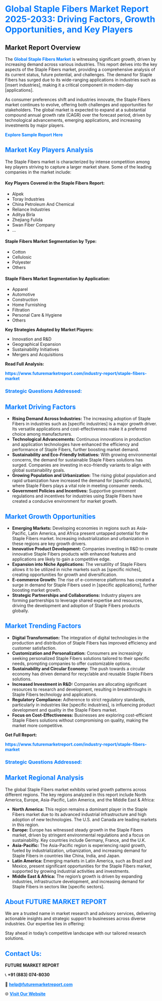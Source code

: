 <h1 style="color: #007BFF;">Global Staple Fibers Market Report 2025-2033: Driving Factors, Growth Opportunities, and Key Players</h1>

<section id="overview">
<h2>Market Report Overview</h2>
<p>The <a href="https://www.futuremarketreport.com/industry-report/staple-fibers-market" style="color: #007BFF; text-decoration: none;"><strong>Global Staple Fibers Market</strong></a> is witnessing significant growth, driven by increasing demand across various industries. This report delves into the key aspects of the Staple Fibers market, providing a comprehensive analysis of its current status, future potential, and challenges. The demand for Staple Fibers has surged due to its wide-ranging applications in industries such as [insert industries], making it a critical component in modern-day [applications].</p>
<p>As consumer preferences shift and industries innovate, the Staple Fibers market continues to evolve, offering both challenges and opportunities for stakeholders. The global market is expected to expand at a substantial compound annual growth rate (CAGR) over the forecast period, driven by technological advancements, emerging applications, and increasing investments by major players.</p>
</section>

<section id="overview">
<p><a href="https://www.futuremarketreport.com/request-sample/reportId=91105" style="color: #007BFF; text-decoration: none;"><strong>Explore Sample Report Here</strong></a></p>
</section>

<section id="key-players">
<h2 style="color: #007BFF;">Market Key Players Analysis</h2>
<p>The Staple Fibers market is characterized by intense competition among key players striving to capture a larger market share. Some of the leading companies in the market include:</p>
<h4>Key Players Covered in the Staple Fibers Report:</h4>
<ul><li>Alpek</li><li>Toray Industries</li><li>China Petroleum And Chemical</li><li>Reliance Industries</li><li>Aditya Birla</li><li>Zhejiang Fulida</li><li>Swan Fiber Company</li><li>...</li></ul>
<h4>Staple Fibers Market Segmentation by Type:</h4>
<ul><li>Cotton</li><li>Cellulosic</li><li>Polyester</li><li>Others</li></ul>

<h4>Staple Fibers Market Segmentation by Application:</h4>
<ul><li>Apparel</li><li>Automotive</li><li>Construction</li><li>Home Furnishing</li><li>Filtration</li><li>Personal Care &amp; Hygiene</li><li>Others</li></ul>
<p><strong>Key Strategies Adopted by Market Players:</strong></p>
<ul>
<li>Innovation and R&D</li>
<li>Geographical Expansion</li>
<li>Sustainability Initiatives</li>
<li>Mergers and Acquisitions</li>
</ul>
</section>

<section>
<p><strong>Read Full Analysis: </strong></p><a href="https://www.futuremarketreport.com/industry-report/staple-fibers-market" style="color: #007BFF; text-decoration: none;"><strong>https://www.futuremarketreport.com/industry-report/staple-fibers-market</strong></a>
<h3 style="color: #007BFF;">Strategic Questions Addressed:</h3>
</section>

<section id="driving-factors">
<h2 style="color: #007BFF;">Market Driving Factors</h2>
<ul>
<li><strong>Rising Demand Across Industries:</strong> The increasing adoption of Staple Fibers in industries such as [specific industries] is a major growth driver. Its versatile applications and cost-effectiveness make it a preferred choice among manufacturers.</li>
<li><strong>Technological Advancements:</strong> Continuous innovations in production and application technologies have enhanced the efficiency and performance of Staple Fibers, further boosting market demand.</li>
<li><strong>Sustainability and Eco-Friendly Initiatives:</strong> With growing environmental concerns, the demand for sustainable Staple Fibers solutions has surged. Companies are investing in eco-friendly variants to align with global sustainability goals.</li>
<li><strong>Growing Population and Urbanization:</strong> The rising global population and rapid urbanization have increased the demand for [specific products], where Staple Fibers plays a vital role in meeting consumer needs.</li>
<li><strong>Government Policies and Incentives:</strong> Supportive government regulations and incentives for industries using Staple Fibers have created a conducive environment for market growth.</li>
</ul>
</section>

<section id="growth-opportunities">
<h2 style="color: #007BFF;">Market Growth Opportunities</h2>
<ul>
<li><strong>Emerging Markets:</strong> Developing economies in regions such as Asia-Pacific, Latin America, and Africa present untapped potential for the Staple Fibers market. Increasing industrialization and urbanization in these regions are key growth drivers.</li>
<li><strong>Innovative Product Development:</strong> Companies investing in R&D to create innovative Staple Fibers products with enhanced features and applications are likely to gain a competitive edge.</li>
<li><strong>Expansion into Niche Applications:</strong> The versatility of Staple Fibers allows it to be utilized in niche markets such as [specific niches], creating opportunities for growth and diversification.</li>
<li><strong>E-commerce Growth:</strong> The rise of e-commerce platforms has created a surge in demand for Staple Fibers used in [specific applications], further boosting market growth.</li>
<li><strong>Strategic Partnerships and Collaborations:</strong> Industry players are forming partnerships to leverage shared expertise and resources, driving the development and adoption of Staple Fibers products globally.</li>
</ul>
</section>

<section id="trending-factors">
<h2 style="color: #007BFF;">Market Trending Factors</h2>
<ul>
<li><strong>Digital Transformation:</strong> The integration of digital technologies in the production and distribution of Staple Fibers has improved efficiency and customer satisfaction.</li>
<li><strong>Customization and Personalization:</strong> Consumers are increasingly seeking personalized Staple Fibers solutions tailored to their specific needs, prompting companies to offer customizable options.</li>
<li><strong>Sustainability and Circular Economy:</strong> The push towards a circular economy has driven demand for recyclable and reusable Staple Fibers solutions.</li>
<li><strong>Increased Investment in R&D:</strong> Companies are allocating significant resources to research and development, resulting in breakthroughs in Staple Fibers technology and applications.</li>
<li><strong>Regulatory Compliance:</strong> Adherence to strict regulatory standards, particularly in industries like [specific industries], is influencing product development and quality in the Staple Fibers market.</li>
<li><strong>Focus on Cost-Effectiveness:</strong> Businesses are exploring cost-efficient Staple Fibers solutions without compromising on quality, making the market more competitive.</li>
</ul>
</section>

<section>
<p><strong>Get Full Report: </strong></p><a href="https://www.futuremarketreport.com/industry-report/staple-fibers-market" style="color: #007BFF; text-decoration: none;"><strong>https://www.futuremarketreport.com/industry-report/staple-fibers-market</strong></a>
<h3 style="color: #007BFF;">Strategic Questions Addressed:</h3>
</section>


<section id="regional-analysis">
<h2 style="color: #007BFF;">Market Regional Analysis</h2>
<p>The global Staple Fibers market exhibits varied growth patterns across different regions. The key regions analyzed in this report include North America, Europe, Asia-Pacific, Latin America, and the Middle East & Africa:</p>
<ul>
<li><strong>North America:</strong> This region remains a dominant player in the Staple Fibers market due to its advanced industrial infrastructure and high adoption of new technologies. The U.S. and Canada are leading markets in this region.</li>
<li><strong>Europe:</strong> Europe has witnessed steady growth in the Staple Fibers market, driven by stringent environmental regulations and a focus on sustainability. Key countries include Germany, France, and the U.K.</li>
<li><strong>Asia-Pacific:</strong> The Asia-Pacific region is experiencing rapid growth, fueled by industrialization, urbanization, and increasing demand for Staple Fibers in countries like China, India, and Japan.</li>
<li><strong>Latin America:</strong> Emerging markets in Latin America, such as Brazil and Mexico, present significant opportunities for the Staple Fibers market, supported by growing industrial activities and investments.</li>
<li><strong>Middle East & Africa:</strong> The region’s growth is driven by expanding industries, infrastructure development, and increasing demand for Staple Fibers in sectors like [specific sectors].</li>
</ul>
</section>

<footer>
<h2 style="color: #007BFF;">About FUTURE MARKET REPORT</h2>
<p>We are a trusted name in market research and advisory services, delivering actionable insights and strategic support to businesses across diverse industries. Our expertise lies in offering:</p>

<p>Stay ahead in today’s competitive landscape with our tailored research solutions.</p>

<h2 style="color: #007BFF;">Contact Us:</h2>
<p><strong>FUTURE MARKET REPORT</strong></p>
<p>📞 <strong>+91 (883) 074-8030</strong></p>
<p>📧 <strong><a href="mailto:help@futuremarketreport.com" style="color: #007BFF;">help@futuremarketreport.com</a></strong></p>
<p>🌐 <strong><a href="https://www.futuremarketreport.com/" style="color: #007BFF;">Visit Our Website</a></strong></p>
</footer>
